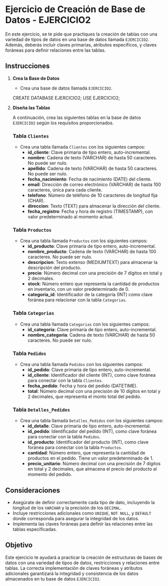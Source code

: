 # Ejercicio de Creación de Base de Datos - EJERCICIO2

En este ejercicio, se te pide que practiques la creación de tablas con una variedad de tipos de datos en una base de datos llamada `EJERCICIO2`. Además, deberás incluir claves primarias, atributos específicos, y claves foráneas para definir relaciones entre las tablas.

## Instrucciones

1. **Crea la Base de Datos**

   - Crea una base de datos llamada `EJERCICIO2`.

   CREATE DATABASE EJERCICIO2;
    USE EJERCICIO2;

2. **Diseña las Tablas**

   A continuación, crea las siguientes tablas en la base de datos `EJERCICIO2` según los requisitos proporcionados.

   ### Tabla `Clientes`
   
   - Crea una tabla llamada `Clientes` con los siguientes campos:
     - **id_cliente**: Clave primaria de tipo entero, auto-incremental.
     - **nombre**: Cadena de texto (VARCHAR) de hasta 50 caracteres. No puede ser nulo.
     - **apellido**: Cadena de texto (VARCHAR) de hasta 50 caracteres. No puede ser nulo.
     - **fecha_nacimiento**: Fecha de nacimiento (DATE) del cliente.
     - **email**: Dirección de correo electrónico (VARCHAR) de hasta 100 caracteres, única para cada cliente.
     - **telefono**: Número de teléfono de 10 caracteres de longitud fija (CHAR).
     - **direccion**: Texto (TEXT) para almacenar la dirección del cliente.
     - **fecha_registro**: Fecha y hora de registro (TIMESTAMP), con valor predeterminado al momento actual.

   ### Tabla `Productos`
   
   - Crea una tabla llamada `Productos` con los siguientes campos:
     - **id_producto**: Clave primaria de tipo entero, auto-incremental.
     - **nombre_producto**: Cadena de texto (VARCHAR) de hasta 100 caracteres. No puede ser nulo.
     - **descripcion**: Texto extenso (MEDIUMTEXT) para almacenar la descripción del producto.
     - **precio**: Número decimal con una precisión de 7 dígitos en total y 2 decimales.
     - **stock**: Número entero que representa la cantidad de productos en inventario, con un valor predeterminado de 0.
     - **categoria_id**: Identificador de la categoría (INT) como clave foránea para relacionar con la tabla `Categorias`.

   ### Tabla `Categorias`
   
   - Crea una tabla llamada `Categorias` con los siguientes campos:
     - **id_categoria**: Clave primaria de tipo entero, auto-incremental.
     - **nombre_categoria**: Cadena de texto (VARCHAR) de hasta 50 caracteres. No puede ser nulo.

   ### Tabla `Pedidos`
   
   - Crea una tabla llamada `Pedidos` con los siguientes campos:
     - **id_pedido**: Clave primaria de tipo entero, auto-incremental.
     - **id_cliente**: Identificador del cliente (INT), como clave foránea para conectar con la tabla `Clientes`.
     - **fecha_pedido**: Fecha y hora del pedido (DATETIME).
     - **total**: Número decimal con una precisión de 10 dígitos en total y 2 decimales, que representa el monto total del pedido.

   ### Tabla `Detalles_Pedidos`
   
   - Crea una tabla llamada `Detalles_Pedidos` con los siguientes campos:
     - **id_detalle**: Clave primaria de tipo entero, auto-incremental.
     - **id_pedido**: Identificador del pedido (INT), como clave foránea para conectar con la tabla `Pedidos`.
     - **id_producto**: Identificador del producto (INT), como clave foránea para conectar con la tabla `Productos`.
     - **cantidad**: Número entero, que representa la cantidad de productos en el pedido. Tiene un valor predeterminado de 1.
     - **precio_unitario**: Número decimal con una precisión de 7 dígitos en total y 2 decimales, que almacena el precio del producto al momento del pedido.

## Consideraciones

- Asegúrate de definir correctamente cada tipo de dato, incluyendo la longitud de los `VARCHAR` y la precisión de los `DECIMAL`.
- Incluye restricciones adicionales como `UNIQUE`, `NOT NULL`, y `DEFAULT` donde corresponda para asegurar la integridad de los datos.
- Implementa las claves foráneas para definir las relaciones entre las tablas especificadas.

## Objetivo

Este ejercicio te ayudará a practicar la creación de estructuras de bases de datos con una variedad de tipos de datos, restricciones y relaciones entre tablas. La correcta implementación de claves foráneas y atributos adicionales garantizará la integridad y consistencia de los datos almacenados en tu base de datos `EJERCICIO2`.
